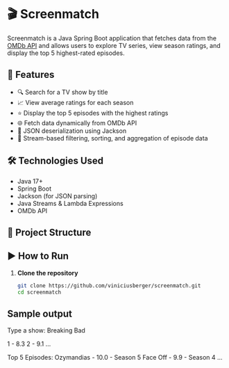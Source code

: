 # 🎬 Screenmatch

Screenmatch is a Java Spring Boot application that fetches data from the [OMDb API](https://www.omdbapi.com/) and allows users to explore TV series, view season ratings, and display the top 5 highest-rated episodes.

## 📌 Features

- 🔍 Search for a TV show by title
- 📈 View average ratings for each season
- ⭐ Display the top 5 episodes with the highest ratings
- 🌐 Fetch data dynamically from OMDb API
- 🧾 JSON deserialization using Jackson
- 🚀 Stream-based filtering, sorting, and aggregation of episode data

## 🛠️ Technologies Used

- Java 17+
- Spring Boot
- Jackson (for JSON parsing)
- Java Streams & Lambda Expressions
- OMDb API

## 🧩 Project Structure



## ▶️ How to Run

1. **Clone the repository**
   ```bash
   git clone https://github.com/viniciusberger/screenmatch.git
   cd screenmatch


## Sample output
Type a show: 
Breaking Bad

1 - 8.3
2 - 9.1
...

Top 5 Episodes:
Ozymandias - 10.0 - Season 5
Face Off - 9.9 - Season 4
...

